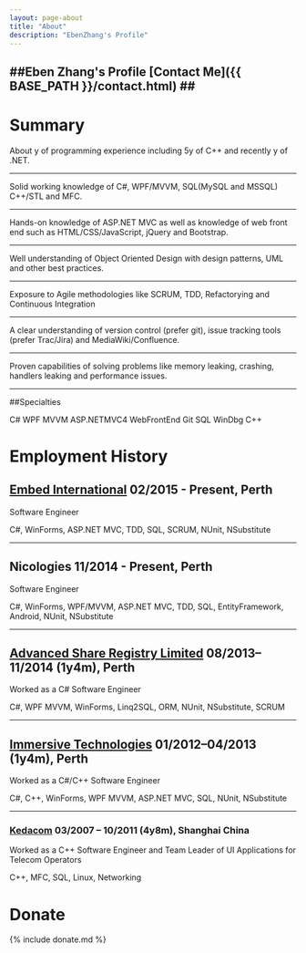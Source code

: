 ```yaml
---
layout: page-about
title: "About"
description: "EbenZhang's Profile"
---
```


##**Eben Zhang's Profile** [Contact Me]({{ BASE_PATH }}/contact.html) ##
----

# Summary
About <span class='js-years-of-exp'></span>y of programming experience including 5y of C++ and recently <span class='js-years-of-csharp'></span>y of .NET.

----

Solid working knowledge of C#, WPF/MVVM, SQL(MySQL and MSSQL) C++/STL and MFC.

----

Hands-on knowledge of ASP.NET MVC as well as knowledge of web front end such as HTML/CSS/JavaScript, jQuery and Bootstrap.

----

Well understanding of Object Oriented Design with design patterns, UML and other best practices.

----

Exposure to Agile methodologies like SCRUM, TDD, Refactorying and Continuous Integration

----
A clear understanding of version control (prefer git), issue tracking tools (prefer Trac/Jira) and
MediaWiki/Confluence.

----

Proven capabilities of solving problems like memory leaking, crashing, handlers leaking and performance issues.

----

##Specialties

C# WPF MVVM ASP.NETMVC4 WebFrontEnd Git SQL WinDbg  C++

# Employment History

## [Embed International](http://www.embed.com.au/) 02/2015 - Present, Perth

Software Engineer

C#, WinForms, ASP.NET MVC, TDD, SQL, SCRUM, NUnit, NSubstitute

----------

## Nicologies 11/2014 - Present, Perth

Software Engineer

C#, WinForms, WPF/MVVM, ASP.NET MVC, TDD, SQL, EntityFramework, Android, NUnit, NSubstitute

----------

## [Advanced Share Registry Limited](http://advancedshare.com.au) 08/2013–11/2014 (1y4m), Perth

Worked as a C# Software Engineer

C#, WPF MVVM, WinForms, Linq2SQL, ORM, NUnit, NSubstitute, SCRUM

----------

## [Immersive Technologies](http://ImmersiveTechnologies.com.au) 01/2012–04/2013 (1y4m), Perth
Worked as a C#/C++ Software Engineer 

C#, C++, WinForms, WPF MVVM, ASP.NET MVC, SQL, NUnit, NSubstitute

----------

### [Kedacom](http://kedacom.com/en) 03/2007 – 10/2011 (4y8m), Shanghai China
Worked as a C++ Software Engineer and Team Leader of UI Applications for Telecom Operators

C++, MFC, SQL, Linux, Networking

# Donate

{% include donate.md %}